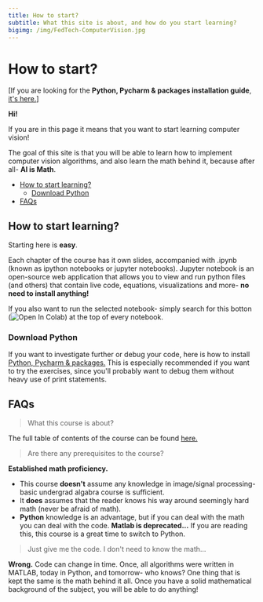 ```yaml
---
title: How to start?
subtitle: What this site is about, and how do you start learning?
bigimg: /img/FedTech-ComputerVision.jpg
---
```


# How to start?

[If you are looking for the **Python, Pycharm & packages installation guide**, [it's here.](/pages/python_pycharm_installation/python_pycharm_installation/)]

**Hi!** 

If you are in this page it means that you want to start learning computer vision!

The goal of this site is that you will be able to learn how to implement computer vision algorithms, and also learn the math behind it, because after all- **AI is Math**.


- [How to start learning?](#how-to-start-learning)
  - [Download Python](#download-python)
- [FAQs](#faqs)


## How to start learning?
Starting here is **easy**.

Each chapter of the course has it own slides, accompanied with .ipynb (known as ipython notebooks or jupyter notebooks).
Jupyter notebook is an open-source web application that allows you to view and run python files (and others) that contain live code, equations, visualizations and more- **no need to install anything!**

If you also want to run the selected notebook- simply search for this botton (![Open In Colab](https://colab.research.google.com/assets/colab-badge.svg)) at the top of every notebook.

### Download Python
If you want to investigate further or debug your code, here is how to install [Python, Pycharm & packages.](/pages/python_pycharm_installation/python_pycharm_installation/)
This is especially recommended if you want to try the exercises, since you'll probably want to debug them without heavy use of print statements.  

## FAQs
> What this course is about?

The full table of contents of the course can be found [here.](/pages/toc/)

> Are there any prerequisites to the course?

**Established math proficiency.** 
- This course **doesn't** assume any knowledge in image/signal processing- basic undergrad algabra course is sufficient. 
- It **does** assumes that the reader knows his way around seemingly hard math (never be afraid of math).
- **Python** knowledge is an advantage, but if you can deal with the math you can deal with the code. **Matlab is deprecated...** If you are reading this, this course is a great time to switch to Python.

> Just give me the code. I don't need to know the math...
 
**Wrong.** Code can change in time. Once, all algorithms were written in MATLAB, today in Python, and tomorrow- who knows? One thing that is kept the same is the math behind it all. Once you have a solid mathematical background of the subject, you will be able to do anything!



